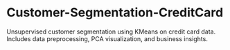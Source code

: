 # Customer-Segmentation-CreditCard
Unsupervised customer segmentation using KMeans on credit card data. Includes data preprocessing, PCA visualization, and business insights.
